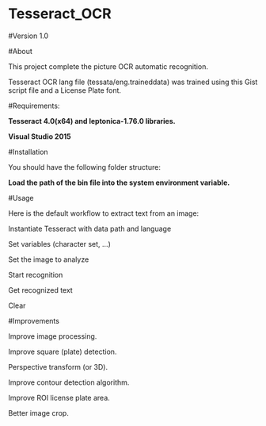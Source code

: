 # Tesseract_OCR

#Version 1.0

#About

This project complete the picture OCR automatic recognition.

Tesseract OCR lang file (tessata/eng.traineddata) was trained using this Gist script file and a License Plate font.

#Requirements:

**Tesseract 4.0(x64) and leptonica-1.76.0 libraries.**

**Visual Studio 2015**

#Installation

You should have the following folder structure:

**Load the path of the bin file into the system environment variable.**

#Usage

Here is the default workflow to extract text from an image:

Instantiate Tesseract with data path and language

Set variables (character set, …)

Set the image to analyze

Start recognition

Get recognized text

Clear


#Improvements

Improve image processing.

Improve square (plate) detection.

Perspective transform (or 3D).

Improve contour detection algorithm.

Improve ROI license plate area.

Better image crop.


